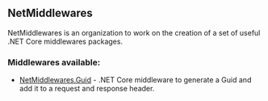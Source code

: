 ## NetMiddlewares
NetMiddlewares is an organization to work on the creation of a set of useful .NET Core middlewares packages.

### Middlewares available:
- [NetMiddlewares.Guid](https://github.com/netmiddlewares/NetMiddlewares.Guid) - .NET Core middleware to generate a Guid and add it to a request and response header.

